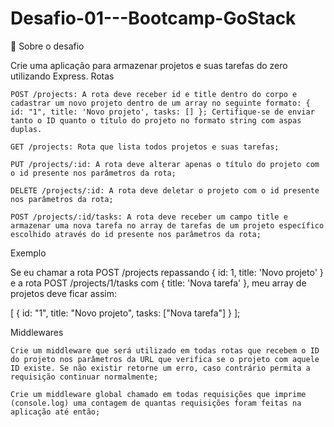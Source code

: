 # Desafio-01---Bootcamp-GoStack

🚀 Sobre o desafio

Crie uma aplicação para armazenar projetos e suas tarefas do zero utilizando Express.
Rotas

    POST /projects: A rota deve receber id e title dentro do corpo e cadastrar um novo projeto dentro de um array no seguinte formato: { id: "1", title: 'Novo projeto', tasks: [] }; Certifique-se de enviar tanto o ID quanto o título do projeto no formato string com aspas duplas.

    GET /projects: Rota que lista todos projetos e suas tarefas;

    PUT /projects/:id: A rota deve alterar apenas o título do projeto com o id presente nos parâmetros da rota;

    DELETE /projects/:id: A rota deve deletar o projeto com o id presente nos parâmetros da rota;

    POST /projects/:id/tasks: A rota deve receber um campo title e armazenar uma nova tarefa no array de tarefas de um projeto específico escolhido através do id presente nos parâmetros da rota;

Exemplo

Se eu chamar a rota POST /projects repassando { id: 1, title: 'Novo projeto' } e a rota POST /projects/1/tasks com { title: 'Nova tarefa' }, meu array de projetos deve ficar assim:

[
  {
    id: "1",
    title: "Novo projeto",
    tasks: ["Nova tarefa"]
  }
];

Middlewares

    Crie um middleware que será utilizado em todas rotas que recebem o ID do projeto nos parâmetros da URL que verifica se o projeto com aquele ID existe. Se não existir retorne um erro, caso contrário permita a requisição continuar normalmente;

    Crie um middleware global chamado em todas requisições que imprime (console.log) uma contagem de quantas requisições foram feitas na aplicação até então;
